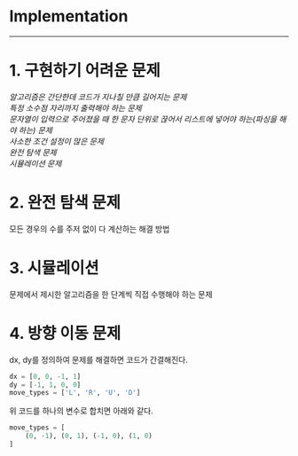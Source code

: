# Implementation

---

# 1. 구현하기 어려운 문제
*알고리즘은 간단한데 코드가 지나칠 만큼 길어지는 문제*<br>
*특정 소수점 자리까지 출력해야 하는 문제*<br>
*문자열이 입력으로 주어졌을 때 한 문자 단위로 끊어서 리스트에 넣어야 하는(파싱을 해야 하는) 문제*<br>
*사소한 조건 설정이 많은 문제*<br>
*완전 탐색 문제*<br>
*시뮬레이션 문제*<br>

# 2. 완전 탐색 문제
모든 경우의 수를 주저 없이 다 계산하는 해결 방법

# 3. 시뮬레이션
문제에서 제시한 알고리즘을 한 단계씩 직접 수행해야 하는 문제

# 4. 방향 이동 문제
dx, dy를 정의하여 문제를 해결하면 코드가 간결해진다.
```python
dx = [0, 0, -1, 1]
dy = [-1, 1, 0, 0]
move_types = ['L', 'R', 'U', 'D']
```
위 코드를 하나의 변수로 합치면 아래와 같다.
```python
move_types = [
    (0, -1), (0, 1), (-1, 0), (1, 0)
]
```